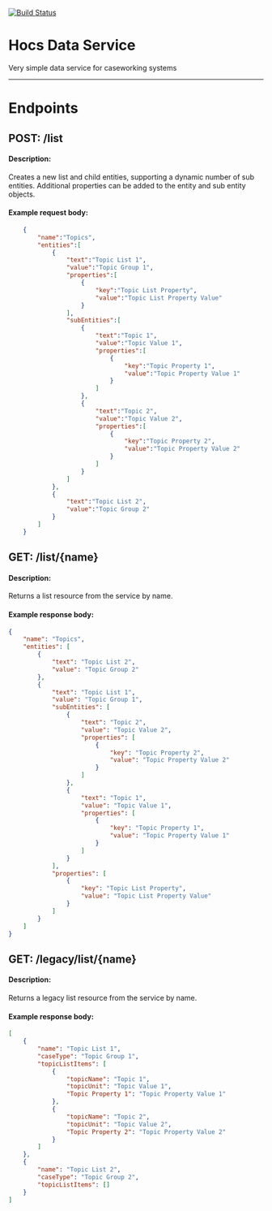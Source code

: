 [![Build Status](https://drone.digital.homeoffice.gov.uk/api/badges/UKHomeOffice/hocs-data-service/status.svg)](https://drone.digital.homeoffice.gov.uk/UKHomeOffice/hocs-data-service)

# Hocs Data Service


Very simple data service for caseworking systems

---

# Endpoints
## POST:  /list

#### Description:
Creates a new list and child entities, supporting a dynamic number of sub entities. Additional properties can be added to the entity and sub entity objects.

#### Example request body: 
```json
	{  
        "name":"Topics",
        "entities":[  
            {  
                "text":"Topic List 1",
                "value":"Topic Group 1",
                "properties":[  
                    {  
                        "key":"Topic List Property",
                        "value":"Topic List Property Value"
                    }
                ],
                "subEntities":[  
                    {  
                        "text":"Topic 1",
                        "value":"Topic Value 1",
                        "properties":[  
                            {  
                                "key":"Topic Property 1",
                                "value":"Topic Property Value 1"
                            }
                        ]
                    },
                    {  
                        "text":"Topic 2",
                        "value":"Topic Value 2",
                        "properties":[  
                            {  
                                "key":"Topic Property 2",
                                "value":"Topic Property Value 2"
                            }
                        ]
                    }
                ]
            },
            {  
                "text":"Topic List 2",
                "value":"Topic Group 2"
            }
        ]
    }
```
## GET: /list/{name}

#### Description:
Returns a list resource from the service by name.

#### Example response body: 
```json
{
    "name": "Topics",
    "entities": [
        {
            "text": "Topic List 2",
            "value": "Topic Group 2"
        },
        {
            "text": "Topic List 1",
            "value": "Topic Group 1",
            "subEntities": [
                {
                    "text": "Topic 2",
                    "value": "Topic Value 2",
                    "properties": [
                        {
                            "key": "Topic Property 2",
                            "value": "Topic Property Value 2"
                        }
                    ]
                },
                {
                    "text": "Topic 1",
                    "value": "Topic Value 1",
                    "properties": [
                        {
                            "key": "Topic Property 1",
                            "value": "Topic Property Value 1"
                        }
                    ]
                }
            ],
            "properties": [
                {
                    "key": "Topic List Property",
                    "value": "Topic List Property Value"
                }
            ]
        }
    ]
}
```

## GET: /legacy/list/{name}

#### Description:
Returns a legacy list resource from the service by name.

#### Example response body: 
```json
[
    {
        "name": "Topic List 1",
        "caseType": "Topic Group 1",
        "topicListItems": [
            {
                "topicName": "Topic 1",
                "topicUnit": "Topic Value 1",
                "Topic Property 1": "Topic Property Value 1"
            },
            {
                "topicName": "Topic 2",
                "topicUnit": "Topic Value 2",
                "Topic Property 2": "Topic Property Value 2"
            }
        ]
    },
    {
        "name": "Topic List 2",
        "caseType": "Topic Group 2",
        "topicListItems": []
    }
]
```


